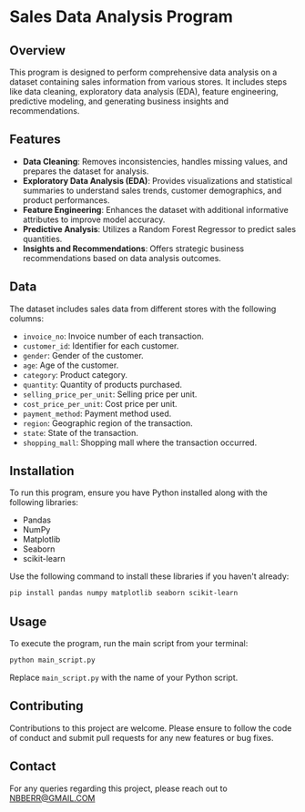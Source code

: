 
# Sales Data Analysis Program

## Overview
This program is designed to perform comprehensive data analysis on a dataset containing sales information from various stores. It includes steps like data cleaning, exploratory data analysis (EDA), feature engineering, predictive modeling, and generating business insights and recommendations.

## Features
- **Data Cleaning**: Removes inconsistencies, handles missing values, and prepares the dataset for analysis.
- **Exploratory Data Analysis (EDA)**: Provides visualizations and statistical summaries to understand sales trends, customer demographics, and product performances.
- **Feature Engineering**: Enhances the dataset with additional informative attributes to improve model accuracy.
- **Predictive Analysis**: Utilizes a Random Forest Regressor to predict sales quantities.
- **Insights and Recommendations**: Offers strategic business recommendations based on data analysis outcomes.

## Data
The dataset includes sales data from different stores with the following columns:
- `invoice_no`: Invoice number of each transaction.
- `customer_id`: Identifier for each customer.
- `gender`: Gender of the customer.
- `age`: Age of the customer.
- `category`: Product category.
- `quantity`: Quantity of products purchased.
- `selling_price_per_unit`: Selling price per unit.
- `cost_price_per_unit`: Cost price per unit.
- `payment_method`: Payment method used.
- `region`: Geographic region of the transaction.
- `state`: State of the transaction.
- `shopping_mall`: Shopping mall where the transaction occurred.

## Installation
To run this program, ensure you have Python installed along with the following libraries:
- Pandas
- NumPy
- Matplotlib
- Seaborn
- scikit-learn

Use the following command to install these libraries if you haven't already:
```bash
pip install pandas numpy matplotlib seaborn scikit-learn
```

## Usage
To execute the program, run the main script from your terminal:
```bash
python main_script.py
```
Replace `main_script.py` with the name of your Python script.

## Contributing
Contributions to this project are welcome. Please ensure to follow the code of conduct and submit pull requests for any new features or bug fixes.


## Contact
For any queries regarding this project, please reach out to NBBERR@GMAIL.COM
